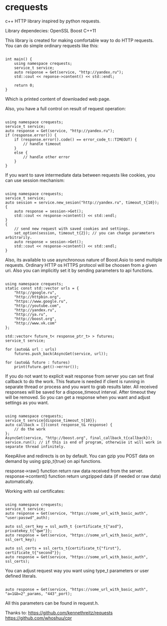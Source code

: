 # crequests
c++ HTTP library inspired by python requests.

Library dependecies:
OpenSSL
Boost
C++11

This library is created for making comfortable way to do HTTP requests.
You can do simple ordinary requests like this:

<pre><code>
int main() {
    using namespace crequests;
    service_t service;
    auto response = Get(service, "http://yandex.ru");
    std::cout << reponse->content() << std::endl;
    
    return 0;
}
</code></pre>

Which is printed content of downloaded web page.

Also, you have a full control on result of request operation:

<pre><code>
using namespace crequests;
service_t service;
auto response = Get(service, "http://yandex.ru");
if (response.error()) {
    if (response.error().code() == error_code_t::TIMEOUT) {
        // handle timeout
    }
    else {
        // handle other error
    }
}
</code></pre>

If you want to save intermediate data between requests like cookies, you can use session mechanism:

<pre><code>
using namespace crequests;
service_t service;
auto session = service.new_sesion("http://yandex.ru", timeout_t{10});
{
    auto response = session->Get();
    std::cout << response->content() << std::endl;
}
{
    // send new request with saved cookies and settings.
    set_option(session, timeout_t{2}); // you can change parameters arbitrarily.
    auto response = session->Get();
    std::cout << response->content() << std::endl;
}
</code></pre>

Also, its available to use asynchronous nature of Boost.Asio to send multiple requests.
Ordinary HTTP os HTTPS protocol will be choosen from a given uri. Also you can implicitly
set it by sending parameters to api functions.

<pre><code>
using namespace crequests;
static const std::vector<std::string> urls = {
    "http://google.ru",
    "http://httpbin.org",
    "https://www.google.ru",
    "http://youtube.com",
    "http://yandex.ru",
    "http://ya.ru",
    "http://boost.org",
    "http://www.vk.com"
};

std::vector< future_t< response_ptr_t> > futures;
service_t service;

for (auto&& url : urls)
    futures.push_back(AsyncGet(service, url));

for (auto&& future : futures)
    print(future.get()->error());
</code></pre>

If you do not want to explicit wait response from server you can set final callback to do the work.
This feature is needed if client is running in separate thread or process and you want to grab results later.
All received responses will be saved for a dispose_timeout interval. After timeout they will be removed.
So you can get a response when you want and adjust settings as you want.

<pre><code>
using namespace crequests;
service_t service{dispose_timeout_t{10}};
auto callback = [](const response_t& response) {
    // do the work
};
AsyncGet(service, "http://boost.org", final_callback_t{callback});
service.run(); // if this is end of program, otherwise it will work in separate thread infinitely.
</code></pre>

KeepAlive and redirects is on by default.
You can gzip you POST data on demand by using gzip_t{true} on api functions.

response->raw() function return raw data received from the server.
response->content() function return ungzipped data (if needed or raw data) automatically.

Working with ssl certificates:
<pre><code>
using namespace crequests;
service_t service;
auto response = Get(service, "https://some_url_with_basic_auth", "user:passwd"_auth);

auto ssl_cert_key = ssl_auth_t {certificate_t{"asd"}, privatekey_t{"qwe"}};
auto response = Get(service, "https://some_url_with_basic_auth", ssl_cert_key);

auto ssl_certs = ssl_certs_t{certificate_t{"first"}, certificate_t{"second"}};
auto response = Get(service, "https://some_url_with_basic_auth", ssl_certs);
</code></pre>

You can adjust request way you want using type_t parameters or user defined literals.
<pre><code>
auto response = Get(service, "https://some_url_with_basic_auth", "a=1&b=2"_params, "443"_port);
</code></pre>
All this parameters can be found in request.h.

Thanks to:
https://github.com/kennethreitz/requests
https://github.com/whoshuu/cpr
